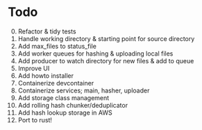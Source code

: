 # Todo

0. Refactor & tidy tests
1. Handle working directory & starting point for source directory
2. Add max_files to status_file
3. Add worker queues for hashing & uploading local files
4. Add producer to watch directory for new files & add to queue
5. Improve UI
6. Add howto installer
7. Containerize devcontainer
8. Containerize services; main, hasher, uploader
9. Add storage class management
10. Add rolling hash chunker/deduplicator
11. Add hash lookup storage in AWS
12. Port to rust!